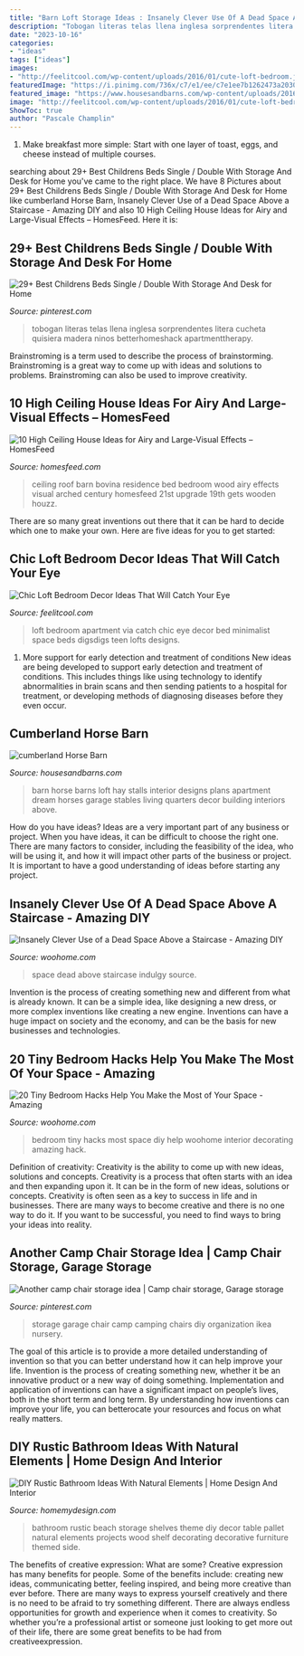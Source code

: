 ```yaml
---
title: "Barn Loft Storage Ideas : Insanely Clever Use Of A Dead Space Above A Staircase"
description: "Tobogan literas telas llena inglesa sorprendentes litera cucheta quisiera madera ninos betterhomeshack apartmenttherapy"
date: "2023-10-16"
categories:
- "ideas"
tags: ["ideas"]
images:
- "http://feelitcool.com/wp-content/uploads/2016/01/cute-loft-bedroom.jpg"
featuredImage: "https://i.pinimg.com/736x/c7/e1/ee/c7e1ee7b1262473a2030cdaacda4541f.jpg"
featured_image: "https://www.housesandbarns.com/wp-content/uploads/2016/01/Horse-barn-interior.jpg"
image: "http://feelitcool.com/wp-content/uploads/2016/01/cute-loft-bedroom.jpg"
ShowToc: true
author: "Pascale Champlin"
---
```



1. Make breakfast more simple: Start with one layer of toast, eggs, and cheese instead of multiple courses. 

	

		
searching about 29+ Best Childrens Beds Single / Double With Storage And Desk for Home you've came to the right place. We have 8 Pictures about 29+ Best Childrens Beds Single / Double With Storage And Desk for Home like cumberland Horse Barn, Insanely Clever Use of a Dead Space Above a Staircase - Amazing DIY and also 10 High Ceiling House Ideas for Airy and Large-Visual Effects – HomesFeed. Here it is:
		
    
## 29+ Best Childrens Beds Single / Double With Storage And Desk For Home

<img loading=lazy src="https://i.pinimg.com/736x/c7/e1/ee/c7e1ee7b1262473a2030cdaacda4541f.jpg" onerror="this.onerror=null;this.src='https://tse4.mm.bing.net/th?id=OIP.rZ6SJNHyin9g7dcTzJXGOQHaE9&amp;pid=15.1';" alt="29+ Best Childrens Beds Single / Double With Storage And Desk for Home">

_Source: pinterest.com_

>tobogan literas telas llena inglesa sorprendentes litera cucheta quisiera madera ninos betterhomeshack apartmenttherapy. 

	

Brainstroming is a term used to describe the process of brainstorming. Brainstroming is a great way to come up with ideas and solutions to problems. Brainstroming can also be used to improve creativity.

    
## 10 High Ceiling House Ideas For Airy And Large-Visual Effects – HomesFeed

<img loading=lazy src="http://homesfeed.com/wp-content/uploads/2018/03/high-arched-ceiling-bedroom-with-wood-siding-roof-and-solid-wood-supports-drop-leaf-console-table-wood-bed-frame.jpg" onerror="this.onerror=null;this.src='https://tse2.mm.bing.net/th?id=OIP.NuolnZpXGJzF-tIF5y-6swHaE7&amp;pid=15.1';" alt="10 High Ceiling House Ideas for Airy and Large-Visual Effects – HomesFeed">

_Source: homesfeed.com_

>ceiling roof barn bovina residence bed bedroom wood airy effects visual arched century homesfeed 21st upgrade 19th gets wooden houzz. 

	

There are so many great inventions out there that it can be hard to decide which one to make your own. Here are five ideas for you to get started: 

    
## Chic Loft Bedroom Decor Ideas That Will Catch Your Eye

<img loading=lazy src="http://feelitcool.com/wp-content/uploads/2016/01/cute-loft-bedroom.jpg" onerror="this.onerror=null;this.src='https://tse4.mm.bing.net/th?id=OIP.JqhvzgNYzKnFWSmuV8zWfgHaLH&amp;pid=15.1';" alt="Chic Loft Bedroom Decor Ideas That Will Catch Your Eye">

_Source: feelitcool.com_

>loft bedroom apartment via catch chic eye decor bed minimalist space beds digsdigs teen lofts designs. 

	

1) More support for early detection and treatment of conditions
New ideas are being developed to support early detection and treatment of conditions. This includes things like using technology to identify abnormalities in brain scans and then sending patients to a hospital for treatment, or developing methods of diagnosing diseases before they even occur.

    
## Cumberland Horse Barn

<img loading=lazy src="https://www.housesandbarns.com/wp-content/uploads/2016/01/Horse-barn-interior.jpg" onerror="this.onerror=null;this.src='https://tse2.mm.bing.net/th?id=OIP.FSdEK3QQKfFPoPn122QzowHaLI&amp;pid=15.1';" alt="cumberland Horse Barn">

_Source: housesandbarns.com_

>barn horse barns loft hay stalls interior designs plans apartment dream horses garage stables living quarters decor building interiors above. 

	

How do you have ideas?
Ideas are a very important part of any business or project. When you have ideas, it can be difficult to choose the right one. There are many factors to consider, including the feasibility of the idea, who will be using it, and how it will impact other parts of the business or project. It is important to have a good understanding of ideas before starting any project.

    
## Insanely Clever Use Of A Dead Space Above A Staircase - Amazing DIY

<img loading=lazy src="http://www.woohome.com/wp-content/uploads/2016/01/make-use-of-dead-space-5.jpg" onerror="this.onerror=null;this.src='https://tse2.mm.bing.net/th?id=OIP.Ps-lhhuBTjhdcuV72T0kTwHaJ4&amp;pid=15.1';" alt="Insanely Clever Use of a Dead Space Above a Staircase - Amazing DIY">

_Source: woohome.com_

>space dead above staircase indulgy source. 

	

Invention is the process of creating something new and different from what is already known. It can be a simple idea, like designing a new dress, or more complex inventions like creating a new engine. Inventions can have a huge impact on society and the economy, and can be the basis for new businesses and technologies.

    
## 20 Tiny Bedroom Hacks Help You Make The Most Of Your Space - Amazing

<img loading=lazy src="http://www.woohome.com/wp-content/uploads/2014/07/brilliant-ideas-for-tiny-bedroom-12.jpg" onerror="this.onerror=null;this.src='https://tse1.mm.bing.net/th?id=OIP.cR0Wq8HXMfwVjLqqaKh43QHaLH&amp;pid=15.1';" alt="20 Tiny Bedroom Hacks Help You Make the Most of Your Space - Amazing">

_Source: woohome.com_

>bedroom tiny hacks most space diy help woohome interior decorating amazing hack. 

	

Definition of creativity: Creativity is the ability to come up with new ideas, solutions and concepts.
Creativity is a process that often starts with an idea and then expanding upon it. It can be in the form of new ideas, solutions or concepts. Creativity is often seen as a key to success in life and in businesses. There are many ways to become creative and there is no one way to do it. If you want to be successful, you need to find ways to bring your ideas into reality.

    
## Another Camp Chair Storage Idea | Camp Chair Storage, Garage Storage

<img loading=lazy src="https://i.pinimg.com/736x/4e/49/6b/4e496bbacd7cfbdf87f09313edb08ca9--garage-organization-garage-storage.jpg" onerror="this.onerror=null;this.src='https://tse3.mm.bing.net/th?id=OIP.-6Kskn5_98sSPDYX2H6CjwHaJ3&amp;pid=15.1';" alt="Another camp chair storage idea | Camp chair storage, Garage storage">

_Source: pinterest.com_

>storage garage chair camp camping chairs diy organization ikea nursery. 

	

The goal of this article is to provide a more detailed understanding of invention so that you can better understand how it can help improve your life.
Invention is the process of creating something new, whether it be an innovative product or a new way of doing something. Implementation and application of inventions can have a significant impact on people’s lives, both in the short term and long term. By understanding how inventions can improve your life, you can betterocate your resources and focus on what really matters.

    
## DIY Rustic Bathroom Ideas With Natural Elements | Home Design And Interior

<img loading=lazy src="http://homemydesign.com/wp-content/uploads/2017/07/rustic-table-side-bathroom-furniture.jpg" onerror="this.onerror=null;this.src='https://tse4.mm.bing.net/th?id=OIP.ehuMmLMvrhghoAPxhXI9OQHaJ4&amp;pid=15.1';" alt="DIY Rustic Bathroom Ideas With Natural Elements | Home Design And Interior">

_Source: homemydesign.com_

>bathroom rustic beach storage shelves theme diy decor table pallet natural elements projects wood shelf decorating decorative furniture themed side. 

	

The benefits of creative expression: What are some?
Creative expression has many benefits for people. Some of the benefits include: creating new ideas, communicating better, feeling inspired, and being more creative than ever before. There are many ways to express yourself creatively and there is no need to be afraid to try something different. There are always endless opportunities for growth and experience when it comes to creativity. So whether you’re a professional artist or someone just looking to get more out of their life, there are some great benefits to be had from creativeexpression.

